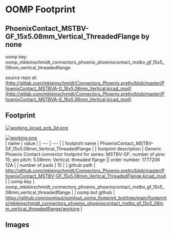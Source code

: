 # OOMP Footprint  
## PhoenixContact_MSTBV-GF_15x5.08mm_Vertical_ThreadedFlange  by none  
  
oomp key: oomp_mkleinschmidt_connectors_phoenix_phoenixcontact_mstbv_gf_15x5_08mm_vertical_threadedflange  
  
source repo at: [http://gitlab.com/mkleinschmidt/Connectors_Phoenix.pretty/blob/master/PhoenixContact_MSTBVA-G_16x5.08mm_Vertical.kicad_mod](http://gitlab.com/mkleinschmidt/Connectors_Phoenix.pretty/blob/master/PhoenixContact_MSTBVA-G_16x5.08mm_Vertical.kicad_mod)  
## Footprint  
  
[![working_kicad_pcb_3d.png](working_kicad_pcb_3d_600.png)](working_kicad_pcb_3d.png)  
  
[![working.png](working_600.png)](working.png)  
| name | value | 
| --- | --- | 
| footprint name | PhoenixContact_MSTBV-GF_15x5.08mm_Vertical_ThreadedFlange | 
| footprint description | Generic Phoenix Contact connector footprint for series: MSTBV-GF; number of pins: 15; pin pitch: 5.08mm; Vertical; threaded flange || order number: 1777206 12A | 
| number of pads | 15 | 
| github path | http://github.com/mkleinschmidt/Connectors_Phoenix.pretty/blob/master/PhoenixContact_MSTBV-GF_15x5.08mm_Vertical_ThreadedFlange.kicad_mod | 
| oomp key | oomp_mkleinschmidt_connectors_phoenix_phoenixcontact_mstbv_gf_15x5_08mm_vertical_threadedflange | 
| oomp bot github | https://github.com/oomlout/oomlout_oomp_footprint_bot/tree/main/footprints/mkleinschmidt_connectors_phoenix_phoenixcontact_mstbv_gf_15x5_08mm_vertical_threadedflange/working | 
## Images  
